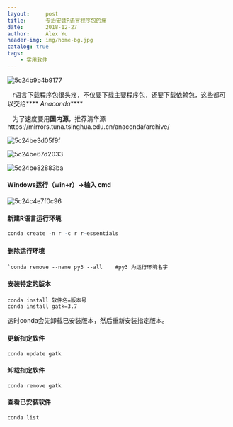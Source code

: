 ```yaml
---
layout:     post
title:      专治安装R语言程序包的痛
date:       2018-12-27
author:     Alex Yu
header-img: img/home-bg.jpg
catalog: true
tags:
    - 实用软件
---
```

![5c24b9b4b9177](https://i.loli.net/2018/12/27/5c24b9b4b9177.png)

   r语言下载程序包很头疼，不仅要下载主要程序包，还要下载依赖包，这些都可以交给**** *Anaconda*****

   为了速度要用**国内源**，推荐清华源https://mirrors.tuna.tsinghua.edu.cn/anaconda/archive/

![5c24be3d05f9f](https://i.loli.net/2018/12/27/5c24be3d05f9f.png)

![5c24be67d2033](https://i.loli.net/2018/12/27/5c24be67d2033.png)

![5c24be82883ba](https://i.loli.net/2018/12/27/5c24be82883ba.png)

#### Windows运行（win+r）->输入 cmd

![5c24c4e7f0c96](https://i.loli.net/2018/12/27/5c24c4e7f0c96.png)

#### 新建R语言运行环境

```r
conda create -n r -c r r-essentials
```

#### 删除运行环境

```
`conda remove --name py3 --all    #py3 为运行环境名字
```
#### 安装特定的版本

```
conda install 软件名=版本号
conda install gatk=3.7
```

这时conda会先卸载已安装版本，然后重新安装指定版本。

#### 更新指定软件

```
conda update gatk
```

#### 卸载指定软件

```
conda remove gatk
```

#### 查看已安装软件

```
conda list
```
